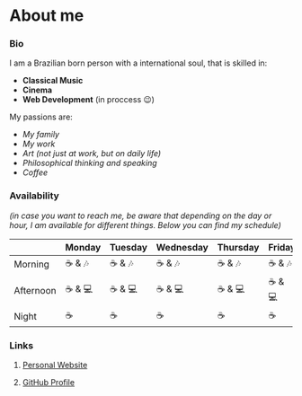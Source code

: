 # About me

### Bio

I am a Brazilian born person with a international soul, that is skilled in: 

- __Classical Music__
- __Cinema__
- __Web Development__ (in proccess :wink:)

My passions are:

- _My family_
- _My work_
- _Art (not just at work, but on daily life)_
- _Philosophical thinking and speaking_
- _Coffee_

### Availability 
_(in case you want to reach me, be aware that depending on the day or hour, I am available for different things. Below you can find my schedule)_

| | Monday | Tuesday | Wednesday | Thursday | Friday | Saturday | Sunday |
------------ | ------------- | --- | --- | ---| --- | --- | ---
Morning | :coffee: & :notes: | :coffee: & :notes: | :coffee: & :notes: | :coffee: & :notes: | :coffee: & :notes: | :coffee: & :notes: | :coffee: 
Afternoon  | :coffee: & :computer: | :coffee: & :computer: | :coffee: & :computer: | :coffee: & :computer: | :coffee: & :computer: | :coffee: & :computer: | :coffee:
Night | :coffee: | :coffee: | :coffee: | :coffee: | :coffee: | :coffee: | :coffee:


### Links

1. [Personal Website](https://abelroland.com/en/)

2. [GitHub Profile](https://github.com/abelRoland)
